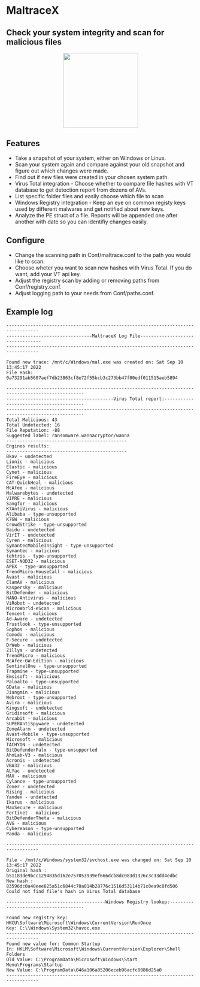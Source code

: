# MaltraceX
## Check your system integrity and scan for malicious files

<p align="center">
<img src="https://user-images.githubusercontent.com/63206167/189479573-a1c6060a-6069-44db-bdae-b3784ef352d5.png" width="200">
</p>

## Features 
- Take a snapshot of your system, either on Windows or Linux.
- Scan your system again and compare against your old snapshot and figure out which changes were made.
- Find out if new files were created in your chosen system path.
- Virus Total integration - Choose whether to compare file hashes with VT database to get detection report from dozens of AVs.
- List specific folder files and easily choose which file to scan
- Windows Registry integration - Keep an eye on common registy keys used by different malwares and get notified about new keys.
- Analyze the PE struct of a file. Reports will be appended one after another with date so you can identifiy changes easily. 

## Configure
- Change the scanning path in Conf/maltrace.conf to the path you would like to scan.
- Choose wheter you want to scan new hashes with Virus Total. If you do want, add your VT api key.
- Adjust the registry scan by adding or removing paths from Conf/registry.conf.
- Adjust logging path to your needs from Conf/paths.conf.

## Example log

```
----------------------------------------------------------------------------------
--------------------------------MaltraceX Log File---------------------------------
----------------------------------------------------------------------------------

Found new trace: /mnt/c/Windows/mal.exe was created on: Sat Sep 10 13:45:17 2022
File Hash: 0a73291ab5607aef7db23863cf8e72f55bcb3c273bb47f00edf011515aeb5894

---------------------------------------------------------------------------------------------------
----------------------------------------Virus Total report:----------------------------------------
---------------------------------------------------------------------------------------------------
Total Malicious: 43
Total Undetected: 16
File Reputation: -88
Suggested label: ransomware.wannacryptor/wanna
---------------------------------------------
Engines results:
---------------------------------------------
Bkav - undetected
Lionic - malicious
Elastic - malicious
Cynet - malicious
FireEye - malicious
CAT-QuickHeal - malicious
McAfee - malicious
Malwarebytes - undetected
VIPRE - malicious
Sangfor - malicious
K7AntiVirus - malicious
Alibaba - type-unsupported
K7GW - malicious
CrowdStrike - type-unsupported
Baidu - undetected
VirIT - undetected
Cyren - malicious
SymantecMobileInsight - type-unsupported
Symantec - malicious
tehtris - type-unsupported
ESET-NOD32 - malicious
APEX - type-unsupported
TrendMicro-HouseCall - malicious
Avast - malicious
ClamAV - malicious
Kaspersky - malicious
BitDefender - malicious
NANO-Antivirus - malicious
ViRobot - undetected
MicroWorld-eScan - malicious
Tencent - malicious
Ad-Aware - undetected
Trustlook - type-unsupported
Sophos - malicious
Comodo - malicious
F-Secure - undetected
DrWeb - malicious
Zillya - undetected
TrendMicro - malicious
McAfee-GW-Edition - malicious
SentinelOne - type-unsupported
Trapmine - type-unsupported
Emsisoft - malicious
Paloalto - type-unsupported
GData - malicious
Jiangmin - malicious
Webroot - type-unsupported
Avira - malicious
Kingsoft - undetected
Gridinsoft - malicious
Arcabit - malicious
SUPERAntiSpyware - undetected
ZoneAlarm - undetected
Avast-Mobile - type-unsupported
Microsoft - malicious
TACHYON - undetected
BitDefenderFalx - type-unsupported
AhnLab-V3 - malicious
Acronis - undetected
VBA32 - malicious
ALYac - undetected
MAX - malicious
Cylance - type-unsupported
Zoner - undetected
Rising - malicious
Yandex - undetected
Ikarus - malicious
MaxSecure - malicious
Fortinet - malicious
BitDefenderTheta - malicious
AVG - malicious
Cybereason - type-unsupported
Panda - malicious

----------------------------------------------------------------------------------

File - /mnt/c/Windows/system32/svchost.exe was changed on: Sat Sep 10 13:45:17 2022
Original hash : b51183de9bcc1294835d162e757053939ef666dcb8dc083d1326c3c33dd4edbc
New hash : 83596dc0a40eee825a51c6844c70a014b28776c1516d53114b71c0ea9c8fd506
Could not find file's hash in Virus Total database

-------------------------------------Windows Registry lookup:--------------------------------------

Found new registry key:
HKCU\Software\Microsoft\Windows\CurrentVersion\RunOnce
Key: C:\\Windows\System32\havoc.exe
----------------------------------------------------------------------------------
Found new value for: Common Startup
In: HKLM\Software\Microsoft\Windows\CurrentVersion\Explorer\Shell Folders
Old Value: C:\ProgramData\Microsoft\Windows\Start Menu\Programs\Startup
New Value: C:\ProgramData\046a106a85206eceb96acfc8086d25a0
----------------------------------------------------------------------------------
```
